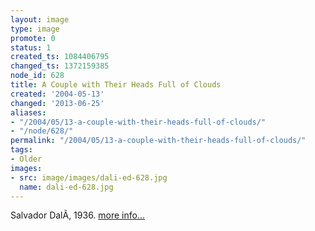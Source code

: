 ```yaml
---
layout: image
type: image
promote: 0
status: 1
created_ts: 1084406795
changed_ts: 1372159385
node_id: 628
title: A Couple with Their Heads Full of Clouds
created: '2004-05-13'
changed: '2013-06-25'
aliases:
- "/2004/05/13-a-couple-with-their-heads-full-of-clouds/"
- "/node/628/"
permalink: "/2004/05/13-a-couple-with-their-heads-full-of-clouds/"
tags:
- Older
images:
- src: image/images/dali-ed-628.jpg
  name: dali-ed-628.jpg
---
```

Salvador DalÃ­, 1936. [more info...](http://www.abcgallery.com/D/dali/dali169.html)

